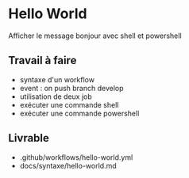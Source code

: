 # Hello World

Afficher le message bonjour avec shell et powershell

## Travail à faire

- syntaxe d'un workflow
- event : on push branch develop
- utilisation de deux job
- exécuter une commande shell
- exécuter une commande powershell

## Livrable 

- .github/workflows/hello-world.yml
- docs/syntaxe/hello-world.md